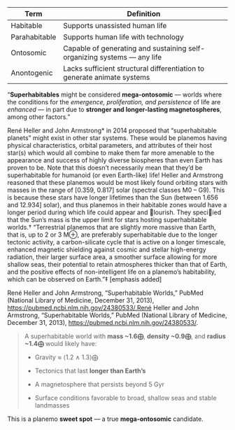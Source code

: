 | Term          | Definition                                                              |
|---------------|-------------------------------------------------------------------------|
| Habitable     | Supports unassisted human life                                          |
| Parahabitable | Supports human life with technology                                     |
| Ontosomic     | Capable of generating and sustaining self-organizing systems — any life |
| Anontogenic   | Lacks sufficient structural differentiation to generate animate systems |
“**Superhabitables** might be considered **mega-ontosomic** — worlds where the conditions for the _emergence, proliferation, and persistence_ of life are _enhanced_ — in part due to **stronger and longer-lasting magnetospheres**, among other factors.”


René Heller and John Armstrong* in 2014 proposed that “superhabitable planets” might exist in
other star systems. These would be planemos having physical characteristics, orbital parameters, and
attributes of their host star(s) which would all combine to make them far more amenable to the
appearance and success of highly diverse biospheres than even Earth has proven to be. Note that
this doesn’t necessarily mean that they’d be superhabitable for humanoid (or even Earth-like) life!
Heller and Armstrong reasoned that these planemos would be most likely found orbiting stars with
masses in the range of [0.359, 0.817] solar (spectral classes M0 – G9). This is because these stars
have longer lifetimes than the Sun (between 1.656 and 12.934] solar), and thus planemos in their
habitable zones would have a longer period during which life could appear and 􀀚lourish. They
speci􀀚ied that the Sun’s mass is the upper limit for stars hosting superhabitable worlds.†
“Terrestrial planemos that are slightly more massive than Earth, that is, up to 2 or 3 M⊕,
are preferably superhabitable due to the longer tectonic activity, a carbon-silicate
cycle that is active on a longer timescale, enhanced magnetic shielding against cosmic
and stellar high-energy radiation, their larger surface area, a smoother surface
allowing for more shallow seas, their potential to retain atmospheres thicker than
that of Earth, and the positive effects of non-intelligent life on a planemo’s habitability,
which can be observed on Earth.”‡ [emphasis added]


René Heller and John Armstrong, “Superhabitable Worlds,” PubMed (National Library of Medicine, December 
31, 2013), https://pubmed.ncbi.nlm.nih.gov/24380533/.René Heller and John Armstrong, “Superhabitable Worlds,” PubMed (National Library of Medicine, December 31, 2013), https://pubmed.ncbi.nlm.nih.gov/24380533/.

> A superhabitable world with **mass ~1.6⨁**, **density ~0.9⨁**, and **radius ~1.4⨁** would likely have:
> 
> - Gravity ≈ ⟨1.2 ∧ 1.3⟩⨁
>     
> - Tectonics that last **longer than Earth’s**
>     
> - A magnetosphere that persists beyond 5 Gyr
>     
> - Surface conditions favorable to broad, shallow seas and stable landmasses
>     

This is a planemo **sweet spot** — a true **mega-ontosomic** candidate.